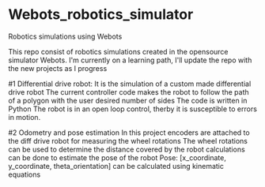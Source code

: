 # Webots_robotics_simulator
Robotics simulations using Webots

This repo consist of robotics simulations created in the opensource simulator Webots.
I'm currently on a learning path, I'll update the repo with the new projects as I progress

#1 Differential drive robot:
  It is the simulation of a custom made differential drive robot
  The current controller code makes the robot to follow the path of a polygon with the user desired number of sides
  The code is written in Python
  The robot is in an open loop control, therby it is susceptible to errors in motion.

#2 Odometry and pose estimation
  In this project encoders are attached to the diff drive robot for measuring the wheel rotations
  The wheel rotations can be used to determine the distance covered by the robot
  calculations can be done to estimate the pose of the robot
  Pose: [x_coordinate, y_coordinate, theta_orientation] can be calculated  using kinematic equations
